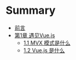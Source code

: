 # Summary

* [前言](README.md)
* [第1章 遇见Vue.js](./01/1.md)
    * [1.1 MVX 模式是什么](./01/1.1.md)
    * [1.2 Vue.js 是什么](./01/1.2.md)